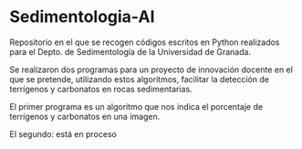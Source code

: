 # Sedimentologia-AI
Repositorio en el que se recogen códigos escritos en Python realizados para el Depto. de Sedimentología de la Universidad de Granada.

Se realizaron dos programas para un proyecto de innovación docente en el que se pretende, utilizando estos algoritmos, facilitar la detección de terrígenos y carbonatos en rocas sedimentarias. 

El primer programa es un algoritmo que nos indica el porcentaje de terrígenos y carbonatos en una imagen.

El segundo: está en proceso
